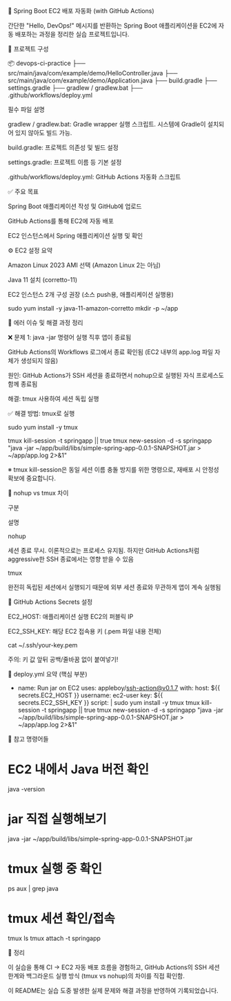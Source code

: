 🚀 Spring Boot EC2 배포 자동화 (with GitHub Actions)

간단한 "Hello, DevOps!" 메시지를 반환하는 Spring Boot 애플리케이션을 EC2에 자동 배포하는 과정을 정리한 실습 프로젝트입니다.

📁 프로젝트 구성

📦 devops-ci-practice
├── src/main/java/com/example/demo/HelloController.java
├── src/main/java/com/example/demo/Application.java
├── build.gradle
├── settings.gradle
├── gradlew / gradlew.bat
├── .github/workflows/deploy.yml

필수 파일 설명

gradlew / gradlew.bat: Gradle wrapper 실행 스크립트. 시스템에 Gradle이 설치되어 있지 않아도 빌드 가능.

build.gradle: 프로젝트 의존성 및 빌드 설정

settings.gradle: 프로젝트 이름 등 기본 설정

.github/workflows/deploy.yml: GitHub Actions 자동화 스크립트

✅ 주요 목표

Spring Boot 애플리케이션 작성 및 GitHub에 업로드

GitHub Actions를 통해 EC2에 자동 배포

EC2 인스턴스에서 Spring 애플리케이션 실행 및 확인

⚙️ EC2 설정 요약

Amazon Linux 2023 AMI 선택 (Amazon Linux 2는 아님)

Java 11 설치 (corretto-11)

EC2 인스턴스 2개 구성 권장 (소스 push용, 애플리케이션 실행용)

sudo yum install -y java-11-amazon-corretto
mkdir -p ~/app

🧪 에러 이슈 및 해결 과정 정리

❌ 문제 1: java -jar 명령어 실행 직후 앱이 종료됨

GitHub Actions의 Workflows 로그에서 종료 확인됨 (EC2 내부의 app.log 파일 자체가 생성되지 않음)

원인: GitHub Actions가 SSH 세션을 종료하면서 nohup으로 실행된 자식 프로세스도 함께 종료됨

해결: tmux 사용하여 세션 독립 실행

✅ 해결 방법: tmux로 실행

sudo yum install -y tmux

tmux kill-session -t springapp || true
tmux new-session -d -s springapp "java -jar ~/app/build/libs/simple-spring-app-0.0.1-SNAPSHOT.jar > ~/app/app.log 2>&1"

※ tmux kill-session은 동일 세션 이름 충돌 방지를 위한 명령으로, 재배포 시 안정성 확보에 중요합니다.

🤔 nohup vs tmux 차이

구분

설명

nohup

세션 종료 무시. 이론적으로는 프로세스 유지됨. 하지만 GitHub Actions처럼 aggressive한 SSH 종료에서는 영향 받을 수 있음

tmux

완전히 독립된 세션에서 실행되기 때문에 외부 세션 종료와 무관하게 앱이 계속 실행됨

🔐 GitHub Actions Secrets 설정

EC2_HOST: 애플리케이션 실행 EC2의 퍼블릭 IP

EC2_SSH_KEY: 해당 EC2 접속용 키 (.pem 파일 내용 전체)

cat ~/.ssh/your-key.pem

주의: 키 값 앞뒤 공백/줄바꿈 없이 붙여넣기!

🧷 deploy.yml 요약 (핵심 부분)

- name: Run jar on EC2
  uses: appleboy/ssh-action@v0.1.7
  with:
    host: ${{ secrets.EC2_HOST }}
    username: ec2-user
    key: ${{ secrets.EC2_SSH_KEY }}
    script: |
      sudo yum install -y tmux
      tmux kill-session -t springapp || true
      tmux new-session -d -s springapp "java -jar ~/app/build/libs/simple-spring-app-0.0.1-SNAPSHOT.jar > ~/app/app.log 2>&1"

📌 참고 명령어들

# EC2 내에서 Java 버전 확인
java -version

# jar 직접 실행해보기
java -jar ~/app/build/libs/simple-spring-app-0.0.1-SNAPSHOT.jar

# tmux 실행 중 확인
ps aux | grep java

# tmux 세션 확인/접속
tmux ls
tmux attach -t springapp

📖 정리

이 실습을 통해 CI → EC2 자동 배포 흐름을 경험하고,
GitHub Actions의 SSH 세션 한계와 백그라운드 실행 방식 (tmux vs nohup)의 차이를 직접 확인함.

이 README는 실습 도중 발생한 실제 문제와 해결 과정을 반영하여 기록되었습니다.
